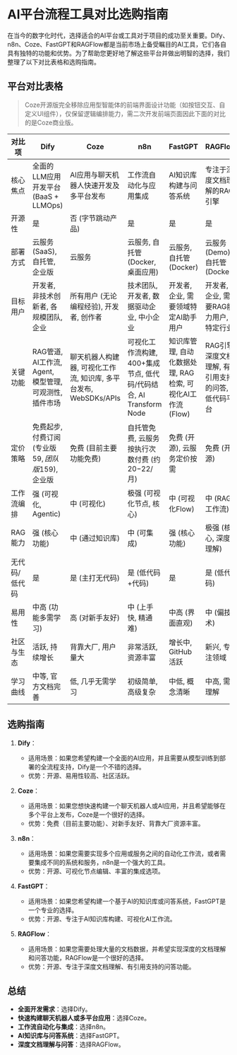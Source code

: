 # AI平台流程工具对比选购指南

在当今的数字化时代，选择适合的AI平台或工具对于项目的成功至关重要。Dify、n8n、Coze、FastGPT和RAGFlow都是当前市场上备受瞩目的AI工具，它们各自具有独特的功能和优势。为了帮助您更好地了解这些平台并做出明智的选择，我们整理了以下对比表格和选购指南。

## 平台对比表格

> Coze开源版完全移除应用型智能体的前端界面设计功能（如按钮交互、自定义UI组件），仅保留逻辑编排能力，需二次开发前端页面因此下面的对比的是Coze商业版。

| 对比项     | Dify                                  | Coze                                       | n8n                                             | FastGPT                                | RAGFlow                        |
|---------|---------------------------------------|--------------------------------------------|-------------------------------------------------|----------------------------------------|--------------------------------|
| 核心焦点    | 全面的LLM应用开发平台 (BaaS + LLMOps)          | AI应用与聊天机器人快速开发及多平台发布                       | 工作流自动化与应用集成                                     | AI知识库构建与问答系统                           | 专注于深度文档理解的RAG引擎                |
| 开源性     | 是                                     | 否 (字节跳动产品)                                 | 是                                               | 是                                      | 是                              |
| 部署方式    | 云服务 (SaaS), 自托管, 企业版                  | 云服务                                        | 云服务, 自托管 (Docker, 桌面应用)                         | 云服务, 自托管 (Docker)                      | 云服务 (Demo), 自托管 (Docker)       |
| 目标用户    | 开发者, 非技术创新者, 各规模团队, 企业                | 所有用户 (无论编程经验), 开发者, 创作者                    | 技术团队, 开发者, 数据驱动企业, 中小企业                         | 开发者, 企业, 需要领域特定AI助手用户                  | 开发者, 企业, 需要RAG能力用户, 特定行业       |
| 关键功能    | RAG管道, AI工作流, Agent, 模型管理, 可观测性, 插件市场 | 聊天机器人构建器, 可视化工作流, 知识库, 多平台发布, WebSDKs/APIs | 可视化工作流构建, 400+集成节点, 低代码/代码结合, AI Transform Node | 知识库管理, 自动化数据处理, RAG检索, 可视化AI工作流 (Flow) | RAG引擎, 深度文档理解, 有引用支持的问答, 低代码平台 |
| 定价策略    | 免费起步, 付费订阅 (专业版$59, 团队版$159), 企业版     | 免费 (目前主要功能免费)                              | 自托管免费, 云服务按执行次数付费 (约$20-$22/月)                  | 免费 (开源), 云服务定价按需                       | 免费 (开源)                        |
| 工作流编排   | 强 (可视化, Agentic)                      | 中 (可视化)                                    | 极强 (可视化节点, 核心)                                  | 中 (可视化Flow)                            | 中 (RAG工作流)                     |
| RAG能力   | 强 (核心功能)                              | 中 (通过知识库)                                  | 中 (可集成)                                         | 强 (核心功能)                               | 极强 (核心, 深度理解)                  |
| 无代码/低代码 | 是                                     | 是 (主打无代码)                                  | 是 (低代码+代码)                                      | 是                                      | 是 (低代码)                        |
| 易用性     | 中高 (功能多需学习)                           | 高 (对新手友好)                                  | 中 (上手快, 精通难)                                    | 中高 (界面直观)                              | 中 (偏技术)                        |
| 社区与生态   | 活跃, 持续增长                              | 背靠大厂, 用户量大                                 | 非常活跃, 资源丰富                                      | 增长中, GitHub活跃                          | 新兴, 专注领域                       |
| 学习曲线    | 中等, 官方文档完善                            | 低, 几乎无需学习                                  | 初级简单, 高级复杂                                      | 中低, 概念清晰                               | 中高, 需理解                        |

## 选购指南

1. **Dify**：
    - 适用场景：如果您希望构建一个全面的AI应用，并且需要从模型训练到部署的全流程支持，Dify是一个不错的选择。
    - 优势：开源、易用性较高、社区活跃。

2. **Coze**：
    - 适用场景：如果您想快速构建一个聊天机器人或AI应用，并且希望能够在多个平台上发布，Coze是一个很好的选择。
    - 优势：免费（目前主要功能）、对新手友好、背靠大厂资源丰富。

3. **n8n**：
    - 适用场景：如果您需要实现多个应用或服务之间的自动化工作流，或者需要集成不同的系统和服务，n8n是一个强大的工具。
    - 优势：开源、可视化节点编辑、丰富的集成选项。

4. **FastGPT**：
    - 适用场景：如果您希望构建一个基于AI的知识库或问答系统，FastGPT是一个专业的选择。
    - 优势：开源、专注于AI知识库构建、可视化AI工作流。

5. **RAGFlow**：
    - 适用场景：如果您需要处理大量的文档数据，并希望实现深度的文档理解和问答功能，RAGFlow是一个很好的选择。
    - 优势：开源、专注于深度文档理解、有引用支持的问答功能。


## 总结

* **全面开发需求**：选择Dify。
* **快速构建聊天机器人或多平台应用**：选择Coze。
* **工作流自动化与集成**：选择n8n。
* **AI知识库与问答系统**：选择FastGPT。
* **深度文档理解与问答**：选择RAGFlow。